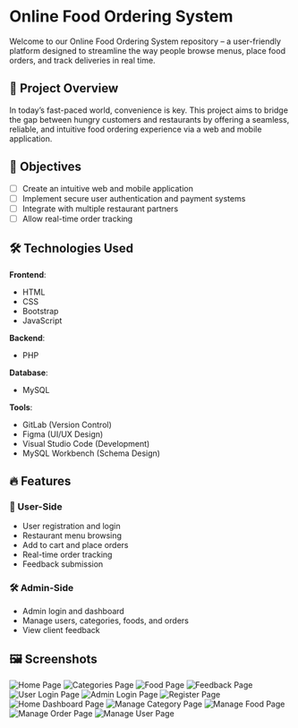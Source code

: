 # Online Food Ordering System
Welcome to our Online Food Ordering System repository – a user-friendly platform designed to streamline the way people browse menus, place food orders, and track deliveries in real time.

## 📌 Project Overview
In today’s fast-paced world, convenience is key. This project aims to bridge the gap between hungry customers and restaurants by offering a seamless, reliable, and intuitive food ordering experience via a web and mobile application.

## 🎯 Objectives
- [ ] Create an intuitive web and mobile application
- [ ] Implement secure user authentication and payment systems
- [ ] Integrate with multiple restaurant partners
- [ ] Allow real-time order tracking

## 🛠️ Technologies Used
**Frontend**:
- HTML
- CSS
- Bootstrap
- JavaScript

**Backend**:
- PHP

**Database**:
- MySQL

**Tools**:
- GitLab (Version Control)
- Figma (UI/UX Design)
- Visual Studio Code (Development)
- MySQL Workbench (Schema Design)

## 🔥 Features

### 👥 User-Side
- User registration and login
- Restaurant menu browsing
- Add to cart and place orders
- Real-time order tracking
- Feedback submission

### 🛠️ Admin-Side
- Admin login and dashboard
- Manage users, categories, foods, and orders
- View client feedback

## 🖼️ Screenshots
![Home Page](C:\xampp\htdocs\Project-Food_order\screenshot\homePage.png)
![Categories Page](C:\xampp\htdocs\Project-Food_order\screenshot\categories.png)
![Food Page](C:\xampp\htdocs\Project-Food_order\screenshot\food.png)
![Feedback Page](C:\xampp\htdocs\Project-Food_order\screenshot\feedback.png)
![User Login Page](C:\xampp\htdocs\Project-Food_order\screenshot\login.png)
![Admin Login Page](C:\xampp\htdocs\Project-Food_order\screenshot\adminLogin.png)
![Register Page](C:\xampp\htdocs\Project-Food_order\screenshot\register.png)
![Home Dashboard Page](C:\xampp\htdocs\Project-Food_order\screenshot\homeDashboard.png)
![Manage Category Page](C:\xampp\htdocs\Project-Food_order\screenshot\manageCategory.png)
![Manage Food Page](C:\xampp\htdocs\Project-Food_order\screenshot\manageFood.png)
![Manage Order Page](C:\xampp\htdocs\Project-Food_order\screenshot\manageOrder.png)
![Manage User Page](C:\xampp\htdocs\Project-Food_order\screenshot\manageUser.png)



